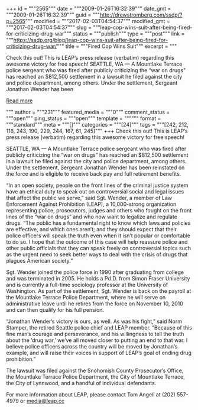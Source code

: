 +++
id = """2565"""
date = """2009-01-26T16:32:39"""
date_gmt = """2009-01-26T16:32:39"""
guid = """http://drewstromberg.com/ssdp/?p=2565"""
modified = """2017-02-03T04:54:37"""
modified_gmt = """2017-02-03T04:54:37"""
slug = """leap-cop-wins-suit-after-being-fired-for-criticizing-drug-war"""
status = """publish"""
type = """post"""
link = """https://ssdp.org/blog/leap-cop-wins-suit-after-being-fired-for-criticizing-drug-war/"""
title = """Fired Cop Wins Suit"""
excerpt = """<p>Check this out! This is LEAP&#8217;s press release (verbatim) regarding this awesome victory for free speech! SEATTLE, WA &#8212; A Mountlake Terrace police sergeant who was fired after publicly criticizing the &#8220;war on drugs&#8221; has reached an $812,500 settlement in a lawsuit he filed against the city and police department, among others. Under the settlement, Sergeant Jonathan Wender has been</p>
<div class="h10"></div>
<p><a class="more-link2 flat" href="https://ssdp.org/blog/leap-cop-wins-suit-after-being-fired-for-criticizing-drug-war/">Read more</a></p>
"""
author = """231"""
featured_media = """0"""
comment_status = """open"""
ping_status = """open"""
template = """"""
format = """standard"""
meta = """[]"""
categories = """[24]"""
tags = """[242, 212, 118, 243, 190, 229, 244, 167, 61, 245]"""
+++
Check this out! This is LEAP&#8217;s press release (verbatim) regarding this awesome victory for free speech!

SEATTLE, WA &#8212; A Mountlake Terrace police sergeant who was fired after publicly criticizing the &#8220;war on drugs&#8221; has reached an $812,500 settlement in a lawsuit he filed against the city and police department, among others. Under the settlement, Sergeant Jonathan Wender has been reinstated on the force and is eligible to receive back pay and full retirement benefits.

“In an open society, people on the front lines of the criminal justice system have an ethical duty to speak out on controversial social and legal issues that affect the public we serve,&#8221; said Sgt. Wender, a member of Law Enforcement Against Prohibition (LEAP), a 10,000-strong organization representing police, prosecutors, judges and others who fought on the front lines of the &#8220;war on drugs&#8221; and who now want to legalize and regulate drugs. &#8220;The public has a fundamental right to know which laws and policies are effective, and which ones aren’t; and they should expect that their police officers will speak the truth even when it isn’t popular or comfortable to do so. I hope that the outcome of this case will help reassure police and other public officials that they can speak freely on controversial topics such as the urgent need to seek better ways to deal with the crisis of drugs that plagues American society.”

Sgt. Wender joined the police force in 1990 after graduating from college and was terminated in 2005. He holds a Pd.D. from Simon Fraser University and is currently a full-time sociology professor at the University of Washington. As part of the settlement, Sgt. Wender is back on the payroll at the Mountlake Terrace Police Department, where he will serve on administrative leave until he retires from the force on November 10, 2010 and can then qualify for his full pension.

&#8220;Jonathan Wender&#8217;s victory is ours, as well. As was his fight,&#8221; said Norm Stamper, the retired Seattle police chief and LEAP member. &#8220;Because of this fine man&#8217;s courage and perseverance, and his willingness to tell the truth about the &#8216;drug war,&#8217; we&#8217;ve all moved closer to putting an end to that war. I believe police officers across the country will be moved by Jonathan&#8217;s example, and will raise their voices in support of LEAP&#8217;s goal of ending drug prohibition.&#8221;

The lawsuit was filed against the Snohomish County Prosecutor’s Office, the Mountlake Terrace Police Department, the City of Mountlake Terrace, the City of Lynnwood, and a handful of individual defendants.

For more information about LEAP, please contact Tom Angell at (202) 557-4979 or media@leap.cc
